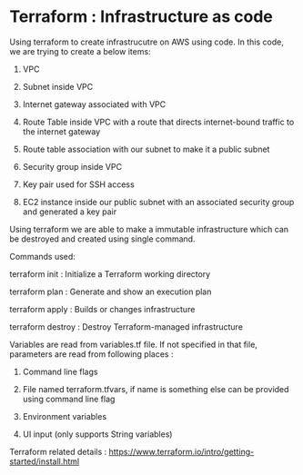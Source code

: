 # Terraform : Infrastructure as code
Using terraform to create infrastrucutre on AWS using code.
In this code, we are trying to create a below items:

1. VPC

2. Subnet inside VPC

3. Internet gateway associated with VPC

4. Route Table inside VPC with a route that directs internet-bound traffic to the internet gateway

5. Route table association with our subnet to make it a public subnet

6. Security group inside VPC

7. Key pair used for SSH access

8. EC2 instance inside our public subnet with an associated security group and generated a key pair

Using terraform we are able to make a immutable infrastructure which can be destroyed and created using single command.

Commands used:

terraform init : Initialize a Terraform working directory

terraform plan : Generate and show an execution plan

terraform apply : Builds or changes infrastructure

terraform destroy : Destroy Terraform-managed infrastructure

Variables are read from variables.tf file. If not specified in that file, parameters are read from following places : 

1. Command line flags

2. File named terraform.tfvars, if name is something else can be provided using command line flag

3. Environment variables

4. UI input (only supports String variables)

Terraform related details : https://www.terraform.io/intro/getting-started/install.html 
